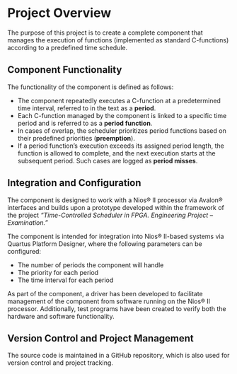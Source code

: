 # Project Overview

The purpose of this project is to create a complete component that manages the execution of functions (implemented as standard C-functions) according to a predefined time schedule.

## Component Functionality

The functionality of the component is defined as follows:

- The component repeatedly executes a C-function at a predetermined time interval, referred to in the text as a **period**.
- Each C-function managed by the component is linked to a specific time period and is referred to as a **period function**.
- In cases of overlap, the scheduler prioritizes period functions based on their predefined priorities (**preemption**).
- If a period function’s execution exceeds its assigned period length, the function is allowed to complete, and the next execution starts at the subsequent period. Such cases are logged as **period misses**.

## Integration and Configuration

The component is designed to work with a Nios® II processor via Avalon® interfaces and builds upon a prototype developed within the framework of the project *“Time-Controlled Scheduler in FPGA. Engineering Project – Examination.”*

The component is intended for integration into Nios® II-based systems via Quartus Platform Designer, where the following parameters can be configured:

- The number of periods the component will handle
- The priority for each period
- The time interval for each period


As part of the component, a driver has been developed to facilitate management of the component from software running on the Nios® II processor. Additionally, test programs have been created to verify both the hardware and software functionality.

## Version Control and Project Management

The source code is maintained in a GitHub repository, which is also used for version control and project tracking.
